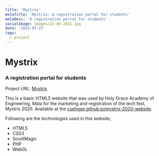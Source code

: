 ```yaml
---
title: 'Mystrix'
metaTitle: 'Mystrix: A registration portal for students'
metaDesc: 'A registration portal for students'
socialImage: images/22-09-2021.jpg
date: '2022-07-27'
tags:
  - project
---
```

# Mystrix
### A registration portal for students

Project URL: [Mystrix](https://csehgae.github.io/mystrix-2020-website/)

This is a basic HTML5 website that was used by Holy Grace Academy of Engineering, Mala for the marketing and registration of the tech fest, Mystrix 2020. Available at the [csehgae.github.io/mystrix-2020-website](https://csehgae.github.io/mystrix-2020-website). 

Following are the technologies used in this website;
- HTML5
- CSS3
- ScrollMagic
- PHP
- WebGL